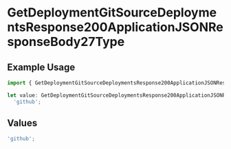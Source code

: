 # GetDeploymentGitSourceDeploymentsResponse200ApplicationJSONResponseBody27Type

## Example Usage

```typescript
import { GetDeploymentGitSourceDeploymentsResponse200ApplicationJSONResponseBody27Type } from '@vercel/client/models/operations';

let value: GetDeploymentGitSourceDeploymentsResponse200ApplicationJSONResponseBody27Type =
  'github';
```

## Values

```typescript
'github';
```
